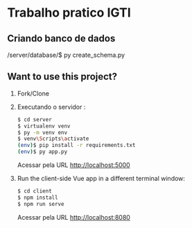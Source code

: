 # Trabalho pratico IGTI


## Criando banco de dados
/server/database/$ py create_schema.py

## Want to use this project?

1. Fork/Clone

1. Executando o servidor :

    ```sh
    $ cd server
    $ virtualenv venv
    $ py -m venv env
    $ venv\Scripts\activate
    (env)$ pip install -r requirements.txt
    (env)$ py app.py
    ```

    Acessar pela URL [http://localhost:5000](http://localhost:5000)

1. Run the client-side Vue app in a different terminal window:

    ```sh
    $ cd client
    $ npm install
    $ npm run serve
    ```

    Acessar pela URL [http://localhost:8080](http://localhost:8080)
